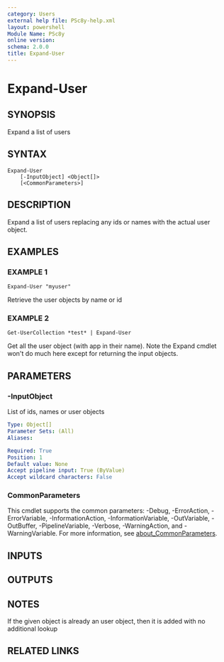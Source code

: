 ```yaml
---
category: Users
external help file: PSc8y-help.xml
layout: powershell
Module Name: PSc8y
online version:
schema: 2.0.0
title: Expand-User
---
```


# Expand-User

## SYNOPSIS
Expand a list of users

## SYNTAX

```
Expand-User
	[-InputObject] <Object[]>
	[<CommonParameters>]
```

## DESCRIPTION
Expand a list of users replacing any ids or names with the actual user object.

## EXAMPLES

### EXAMPLE 1
```
Expand-User "myuser"
```

Retrieve the user objects by name or id

### EXAMPLE 2
```
Get-UserCollection *test* | Expand-User
```

Get all the user object (with app in their name).
Note the Expand cmdlet won't do much here except for returning the input objects.

## PARAMETERS

### -InputObject
List of ids, names or user objects

```yaml
Type: Object[]
Parameter Sets: (All)
Aliases:

Required: True
Position: 1
Default value: None
Accept pipeline input: True (ByValue)
Accept wildcard characters: False
```

### CommonParameters
This cmdlet supports the common parameters: -Debug, -ErrorAction, -ErrorVariable, -InformationAction, -InformationVariable, -OutVariable, -OutBuffer, -PipelineVariable, -Verbose, -WarningAction, and -WarningVariable. For more information, see [about_CommonParameters](http://go.microsoft.com/fwlink/?LinkID=113216).

## INPUTS

## OUTPUTS

## NOTES
If the given object is already an user object, then it is added with no additional lookup

## RELATED LINKS
